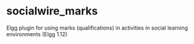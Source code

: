 # socialwire_marks
Elgg plugin for using marks (qualifications) in activities in social learning environments (Elgg 1.12)
